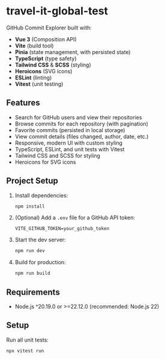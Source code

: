 # travel-it-global-test

GitHub Commit Explorer built with:

- **Vue 3** (Composition API)
- **Vite** (build tool)
- **Pinia** (state management, with persisted state)
- **TypeScript** (type safety)
- **Tailwind CSS** & **SCSS** (styling)
- **Heroicons** (SVG icons)
- **ESLint** (linting)
- **Vitest** (unit testing)

## Features

- Search for GitHub users and view their repositories
- Browse commits for each repository (with pagination)
- Favorite commits (persisted in local storage)
- View commit details (files changed, author, date, etc.)
- Responsive, modern UI with custom styling
- TypeScript, ESLint, and unit tests with Vitest
- Tailwind CSS and SCSS for styling
- Heroicons for SVG icons

## Project Setup

1. Install dependencies:
   ```sh
   npm install
   ```
2. (Optional) Add a `.env` file for a GitHub API token:
   ```env
   VITE_GITHUB_TOKEN=your_github_token
   ```
3. Start the dev server:
   ```sh
   npm run dev
   ```
4. Build for production:
   ```sh
   npm run build
   ```

## Requirements

- Node.js ^20.19.0 or >=22.12.0 (recommended: Node.js 22)

## Setup

Run all unit tests:

```sh
npx vitest run
```
